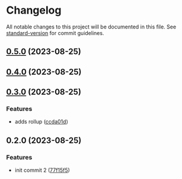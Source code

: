 # Changelog

All notable changes to this project will be documented in this file. See
[standard-version](https://github.com/conventional-changelog/standard-version) for commit
guidelines.

## [0.5.0](https://github.com/mikeathers/memba-design-system/compare/v0.4.0...v0.5.0) (2023-08-25)

## [0.4.0](https://github.com/mikeathers/memba-design-system/compare/v0.3.0...v0.4.0) (2023-08-25)

## [0.3.0](https://github.com/mikeathers/memba-design-system/compare/v0.2.0...v0.3.0) (2023-08-25)

### Features

- adds rollup
  ([ccda01d](https://github.com/mikeathers/memba-design-system/commit/ccda01db8d8e945c9041cae20c8cb4399d55d008))

## 0.2.0 (2023-08-25)

### Features

- init commit 2
  ([77f15f5](https://github.com/mikeathers/memba-design-system/commit/77f15f5c237ebff2f67b1731d8d0da2d01d9b23c))
